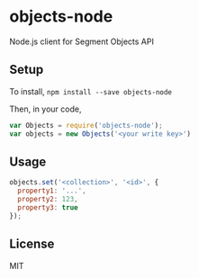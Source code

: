 # objects-node

  Node.js client for Segment Objects API


## Setup

To install,
`npm install --save objects-node`

Then, in your code,
```js
var Objects = require('objects-node');
var objects = new Objects('<your write key>')
```


## Usage

```js
objects.set('<collection>', '<id>', {
  property1: '...',
  property2: 123,
  property3: true
});
```


## License

MIT
